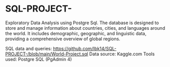 # SQL-PROJECT-
Exploratory Data Analysis using Postgre Sql.
The database is designed to store and manage information about countries, cities, and languages around the world. It includes demographic, geographic, and linguistic data, providing a comprehensive overview of global regions.

SQL data and queries: https://github.com/Ibk14/SQL-PROJECT-/blob/main/World-Project.sql
Data source: Kaggle.com
Tools used: Postgre SQL (PgAdmin 4) 
